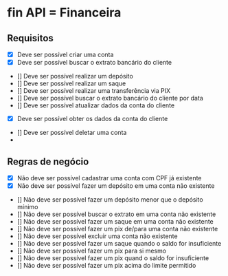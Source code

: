 # fin API = Financeira

## Requisitos

- [X] Deve ser possível criar uma conta
- [X] Deve ser possível buscar o extrato bancário do cliente
- [] Deve ser possível realizar um depósito
- [] Deve ser possível realizar um saque
- [] Deve ser possível realizar uma transferência via PIX
- [] Deve ser possível buscar o extrato bancário do cliente por data
- [] Deve ser possível atualizar dados da conta do cliente
- [X] Deve ser possível obter os dados da conta do cliente
- [] Deve ser possível deletar uma conta
- 

## Regras de negócio

- [X] Não deve ser possível cadastrar uma conta com CPF já existente
- [X] Não deve ser possível fazer um depósito em uma conta não existente
- [] Não deve ser possível fazer um depósito menor que o depósito mínimo
- [] Não deve ser possível buscar o extrato em uma conta não existente
- [] Não deve ser possível fazer um saque em uma conta não existente
- [] Não deve ser possível fazer um pix de/para uma conta não existente
- [] Não deve ser possível excluir uma conta não existente
- [] Não deve ser possível fazer um saque quando o saldo for insuficiente
- [] Não deve ser possível fazer um pix para si mesmo
- [] Não deve ser possível fazer um pix quand o saldo for insuficiente
- [] Não deve ser possível fazer um pix acima do limite permitido
